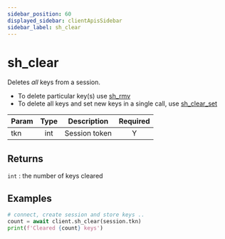 ```yaml
---
sidebar_position: 60
displayed_sidebar: clientApisSidebar
sidebar_label: sh_clear
---
```


# sh_clear
Deletes _all_ keys from a session.

- To delete particular key(s) use [sh_rmv](./sh_rmv)
- To delete all keys and set new keys in a single call, use [sh_clear_set](./sh_clear_set)

|Param|Type|Description|Required|
|--|:-:|--|:-:|
|tkn|int|Session token|Y|


## Returns
`int` : the number of keys cleared


## Examples

```py
# connect, create session and store keys ..
count = await client.sh_clear(session.tkn)
print(f'Cleared {count} keys')
```